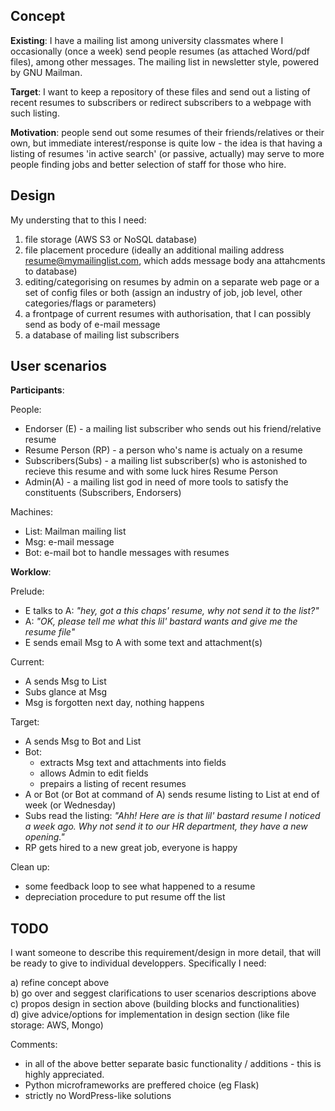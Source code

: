 Concept 
-------

**Existing**: I have a mailing list among university classmates where I occasionally (once a week) send people resumes 
(as attached Word/pdf files), among other messages. The mailing list in newsletter style, powered 
by GNU Mailman.

**Target**: I want to keep a repository of these files and send out a listing of recent resumes to subscribers 
or redirect subscribers to a webpage with such listing. 

**Motivation**: people send out some resumes of their friends/relatives or their own, but immediate interest/response
is quite low - the idea is that having a listing of resumes 'in active search' (or passive, actually) may serve to more people finding jobs and better selection of staff for those who hire.


Design
------
My understing that to this I need:

1. file storage (AWS S3 or NoSQL database)
2. file placement procedure (ideally an additional mailing address <resume@mymailinglist.com>, 
  which adds message body anа attahcments to database)
3. editing/categorising on resumes by admin on a separate web page or a set of config files or both
  (assign an industry of job, job level, other categories/flags or parameters)
4. a  frontpage of current resumes with authorisation, that I can possibly send as body of e-mail message
5. a database of mailing list subscribers 

User scenarios
--------------

**Participants**:

People:
 - Endorser (E) - a mailing list subscriber who sends out his friend/relative resume
 - Resume Person (RP) - a person who's name is actualy on a resume 
 - Subscribers(Subs) - a mailing list subscriber(s) who is astonished to recieve this resume and with some luck hires Resume Person
 - Admin(A) - a mailing list god in need of more tools to satisfy the constituents (Subscribers, Endorsers)
 
Machines:
 - List: Mailman mailing list  
 - Msg: e-mail message
 - Bot: e-mail bot to handle messages with resumes

**Worklow**:

Prelude:
- E talks to A: *"hey, got a this chaps' resume, why not send it to the list?"*
- A: *"OK, please tell me what this lil' bastard wants and give me the resume file"*
- E sends email Msg to A with some text and attachment(s)

Current:
- A sends Msg to List 
- Subs glance at Msg
- Msg is forgotten next day, nothing happens

Target:
- A sends Msg to Bot and List 
- Bot:
  - extracts Msg text and attachments into fields
  - allows Admin to edit fields
  - prepairs a listing of recent resumes
- A or Bot (or Bot at command of A) sends resume listing to List at end of week (or Wednesday)
- Subs read the listing: *"Ahh! Here are is that lil' bastard resume I noticed a week ago. Why not send it to our HR    department, they have a new opening."*
- RP gets hired to a new great job, everyone is happy

Clean up:
- some feedback loop to see what happened to a resume
- depreciation procedure to put resume off the list


TODO
---- 

I want someone to describe this requirement/design in more detail, that will be ready to 
give to individual developpers. Specifically I need:

  a) refine concept above    
  b) go over and seggest clarifications to user scenarios descriptions above  
  c) propos design in section above (building blocks and functionalities)  
  d) give advice/options for implementation  in design section (like file storage: AWS, Mongo)  

Comments:
 - in all of the above better separate basic functionality / additions - this is highly appreciated. 
 - Python microframeworks are preffered choice (eg Flask)
 - strictly no WordPress-like solutions 

